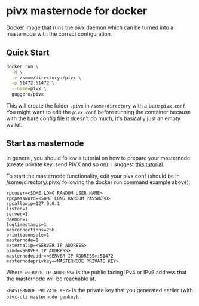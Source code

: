 pivx masternode for docker
===================

Docker image that runs the pivx daemon which can be turned into a masternode with the correct configuration.

Quick Start
-----------

```bash
docker run \
  -d \
  -v /some/directory:/pivx \
  -p 51472:51472 \
  --name=pivx \
  guggero/pivx
```

This will create the folder `.pivx` in `/some/directory` with a bare `pivx.conf`. You might want to edit the `pivx.conf` before running the container because with the bare config file it doesn't do much, it's basically just an empty wallet.

Start as masternode
------------

In general, you should follow a tutorial on how to prepare your masternode (create private key, send PIVX and so on). I suggest [this tutorial](https://pivxmasternode.org/2017/03/08/step-step-guide-setting-masternode/).

To start the masternode functionality, edit your pivx.conf (should be in /some/directory/.pivx/ following the docker run command example above):

```
rpcuser=<SOME LONG RANDOM USER NAME>
rpcpassword=<SOME LONG RANDOM PASSWORD>
rpcallowip=127.0.0.1
listen=1
server=1
daemon=1
logtimestamps=1
maxconnections=256
printtoconsole=1
masternode=1
externalip=<SERVER IP ADDRESS>
bind=<SERVER IP ADDRESS>
masternodeaddr=<SERVER IP ADDRESS>:51472
masternodeprivkey=<MASTERNODE PRIVATE KEY>
```

Where `<SERVER IP ADDRESS>` is the public facing IPv4 or IPv6 address that the masternode will be reachable at.

`<MASTERNODE PRIVATE KEY>` is the private key that you generated earlier (with `pivx-cli masternode genkey`).